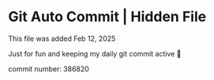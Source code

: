 # Git Auto Commit | Hidden File

This file was added Feb 12, 2025

Just for fun and keeping my daily git commit active 🤪

commit number: 386820
